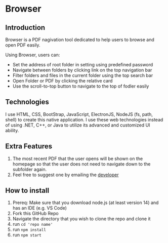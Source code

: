 # Browser

## Introduction
Browser is a PDF nagivation tool dedicated to help users to browse and open PDF easily.

Using Browser, users can:

- Set the address of root folder in setting using predefined password
- Navigate between folders by clicking link on the top navigation bar
- Filter folders and files in the current folder using the top search bar
- Open Folder or PDF by clicking the relative card
- Use the scroll-to-top button to navigate to the top of fodler easily

## Technologies
I use HTML, CSS, BootStrap, JavaScript, ElectronJS, NodeJS (fs, path, shell) to create this native application. I use these web technologies instead of using .NET, C++, or Java to utilize its advanced and customized UI ability.

## Extra Features

1. The most recent PDF that the user opens will be shown on the homepage so that the user does not need to navigate down to the subfolder again.
2. Feel free to suggest one by emailing the [developer](wj428@uw.edu)

## How to install
1. Prereq: Make sure that you download node.js (at least version 14) and has an IDE (e.g. VS Code)
1. Fork this GitHub Repo
2. Navigate the directory that you wish to clone the repo and clone it
3. run `cd 'repo name'`
4. run `npm install`
5. run `npm start`
